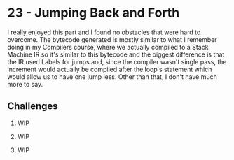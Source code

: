 # 23 - Jumping Back and Forth

I really enjoyed this part and I found no obstacles that were hard to overcome. The bytecode generated is mostly similar to what I remember doing in my Compilers course, where we actually compiled to a Stack Machine IR so it's similar to this bytecode and the biggest difference is that the IR used Labels for jumps and, since the compiler wasn't single pass, the increment would actually be compiled after the loop's statement which would allow us to have one jump less. Other than that, I don't have much more to say.

## Challenges

1. WIP

2. WIP

3. WIP

